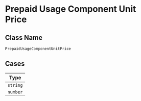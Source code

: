 
# Prepaid Usage Component Unit Price

## Class Name

`PrepaidUsageComponentUnitPrice`

## Cases

| Type |
|  --- |
| `string` |
| `number` |

